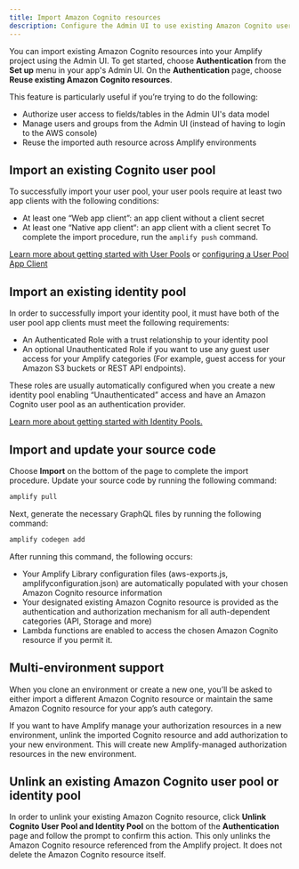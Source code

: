 ```yaml
---
title: Import Amazon Cognito resources
description: Configure the Admin UI to use existing Amazon Cognito user pool and identity pool resources as an authentication and authorization mechanism for other Amplify categories ( For example, API, Storage, and more).
---
```


You can import existing Amazon Cognito resources into your Amplify project using the Admin UI. To get started, choose **Authentication** from the **Set up** menu in your app's Admin UI. On the **Authentication** page, choose **Reuse existing Amazon Cognito resources**.

This feature is particularly useful if you’re trying to do the following:

- Authorize user access to fields/tables in the Admin UI's data model
- Manage users and groups from the Admin UI (instead of having to login to the AWS console)
- Reuse the imported auth resource across Amplify environments

## Import an existing Cognito user pool
To successfully import your user pool, your user pools require at least two app clients with the following conditions:

- At least one “Web app client”: an app client without a client secret
- At least one “Native app client“: an app client with a client secret
To complete the import procedure, run the `amplify push` command.

[Learn more about getting started with User Pools](https://docs.aws.amazon.com/cognito/latest/developerguide/getting-started-with-cognito-user-pools.html)
or 
[configuring a User Pool App Client](https://docs.aws.amazon.com/cognito/latest/developerguide/user-pool-settings-client-apps.html)

## Import an existing identity pool
In order to successfully import your identity pool, it must have both of the user pool app clients must meet the following requirements:

- An Authenticated Role with a trust relationship to your identity pool
- An optional Unauthenticated Role if you want to use any guest user access for your Amplify categories (For example, guest access for your Amazon S3 buckets or REST API endpoints).

These roles are usually automatically configured when you create a new identity pool enabling “Unauthenticated” access and have an Amazon Cognito user pool as an authentication provider.

[Learn more about getting started with Identity Pools.](https://docs.aws.amazon.com/cognito/latest/developerguide/getting-started-with-identity-pools.html)

## Import and update your source code

Choose **Import** on the bottom of the page to complete the import procedure. Update your source code by running the following command: 
```bash
amplify pull
```
Next, generate the necessary GraphQL files by running the following command:
```bash
amplify codegen add
```

After running this command, the following occurs:
- Your Amplify Library configuration files (aws-exports.js, amplifyconfiguration.json) are automatically populated with your chosen Amazon Cognito resource information
- Your designated existing Amazon Cognito resource is provided as the authentication and authorization mechanism for all auth-dependent categories (API, Storage and more)
- Lambda functions are enabled to access the chosen Amazon Cognito resource if you permit it.

## Multi-environment support
When you clone an environment or create a new one, you’ll be asked to either import a different Amazon Cognito resource or maintain the same Amazon Cognito resource for your app’s auth category.

If you want to have Amplify manage your authorization resources in a new environment, unlink the imported Cognito resource and add authorization to your new environment. This will create new Amplify-managed authorization resources in the new environment.
  
## Unlink an existing Amazon Cognito user pool or identity pool
In order to unlink your existing Amazon Cognito resource, click **Unlink Cognito User Pool and Identity Pool** on the bottom of the **Authentication** page and follow the prompt to confirm this action. This only unlinks the Amazon Cognito resource referenced from the Amplify project. It does not delete the Amazon Cognito resource itself.
